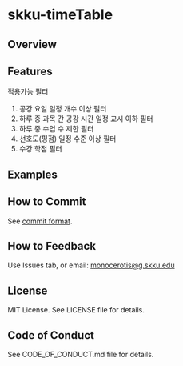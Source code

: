 # skku-timeTable

## Overview

## Features

적용가능 필터
1. 공강 요일 일정 개수 이상 필터
2. 하루 중 과목 간 공강 시간 일정 교시 이하 필터
3. 하루 중 수업 수 제한 필터
4. 선호도(평점) 일정 수준 이상 필터
5. 수강 학점 필터

## Examples

## How to Commit

See [commit format](https://doublesprogramming.tistory.com/256).

## How to Feedback
Use Issues tab, or email: monocerotis@g.skku.edu

## License
MIT License. See LICENSE file for details.
## Code of Conduct
See CODE_OF_CONDUCT.md file for details.

